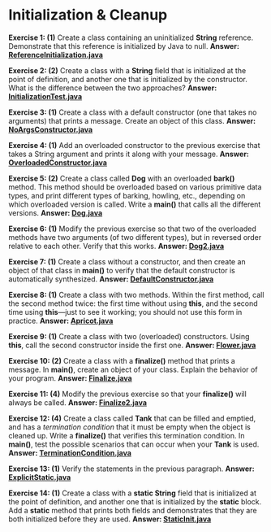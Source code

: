# Initialization & Cleanup

**Exercise 1: (1)** Create a class containing an uninitialized **String**
reference. Demonstrate that this reference is initialized by Java to null.
**Answer: [ReferenceInitialization.java](src/main/java/ReferenceInitialization.java)**

**Exercise 2: (2)** Create a class with a **String** field that 
is initialized at the point of definition, and another one that 
is initialized by the constructor. What is the difference between the two approaches?
**Answer: [InitializationTest.java](src/main/java/InitializationTest.java)**

**Exercise 3: (1)** Create a class with a default constructor (one that 
takes no arguments) that prints a message. Create an object of this class.
**Answer: [NoArgsConstructor.java](src/main/java/NoArgsConstructor.java)**

**Exercise 4: (1)** Add an overloaded constructor to the previous exercise 
that takes a String argument and prints it along with your message.
**Answer: [OverloadedConstructor.java](src/main/java/OverloadedConstructor.java)**

**Exercise 5: (2)** Create a class called **Dog** with an overloaded 
**bark()** method. This method should be overloaded based on various 
primitive data types, and print different types of barking, howling, etc., 
depending on which overloaded version is called. Write a **main()** 
that calls all the different versions.
**Answer: [Dog.java](src/main/java/Dog.java)**

**Exercise 6: (1)** Modify the previous exercise so that two of the 
overloaded methods have two arguments (of two different types), but 
in reversed order relative to each other. Verify that this works.
**Answer: [Dog2.java](src/main/java/Dog2.java)**

**Exercise 7: (1)** Create a class without a constructor, and then 
create an object of that class in **main()** to verify that 
the default constructor is automatically synthesized.
**Answer: [DefaultConstructor.java](src/main/java/DefaultConstructor.java)**

**Exercise 8: (1)** Create a class with two methods. Within the first method, 
call the second method twice: the first time without using **this**, 
and the second time using **this**—just to see it working; 
you should not use this form in practice.
**Answer: [Apricot.java](src/main/java/Apricot.java)**

**Exercise 9: (1)** Create a class with two (overloaded) constructors. 
Using **this**, call the second constructor inside the first one.
**Answer: [Flower.java](src/main/java/Flower.java)**

**Exercise 10: (2)** Create a class with a **finalize()** method 
that prints a message. In **main()**, create an object of your class. 
Explain the behavior of your program.
**Answer: [Finalize.java](src/main/java/Finalize.java)**

**Exercise 11: (4)** Modify the previous exercise so that your **finalize()** 
will always be called.
**Answer: [Finalize2.java](src/main/java/Finalize2.java)**

**Exercise 12: (4)** Create a class called **Tank** that can be filled 
and emptied, and has a _termination condition_ that it must be empty 
when the object is cleaned up. Write a **finalize()** that verifies 
this termination condition. In **main()**, test the possible scenarios 
that can occur when your **Tank** is used.
**Answer: [TerminationCondition.java](src/main/java/TerminationCondition.java)**

**Exercise 13: (1)** Verify the statements in the previous paragraph.
**Answer: [ExplicitStatic.java](src/main/java/ExplicitStatic.java)**

**Exercise 14: (1)** Create a class with a **static String** field 
that is initialized at the point of definition, and another one that 
is initialized by the **static** block. Add a **static** method that prints 
both fields and demonstrates that they are both initialized before they are used.
**Answer: [StaticInit.java](src/main/java/StaticInit.java)**

